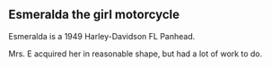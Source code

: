 ## Esmeralda the girl motorcycle

Esmeralda is a 1949 Harley-Davidson FL Panhead.

Mrs. E acquired her in reasonable shape, but had a lot of work to do. 
